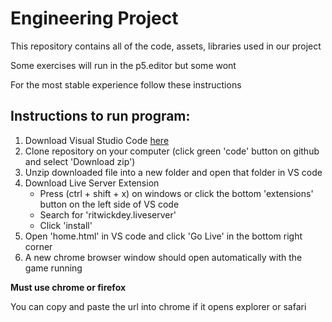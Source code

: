 # Engineering Project
This repository contains all of the code, assets, libraries used in our project  

Some exercises will run in the p5.editor but some wont

For the most stable experience follow these instructions

## Instructions to run program:
 1. Download Visual Studio Code [here](https://code.visualstudio.com/Download)
 1. Clone repository on your computer (click green 'code' button on github and select 'Download zip')
 1. Unzip downloaded file into a new folder and open that folder in VS code
 1. Download Live Server Extension
    * Press (ctrl + shift + x) on windows or click the bottom 'extensions' button on the left side of VS code  
    * Search for 'ritwickdey.liveserver'
    * Click 'install'
 1. Open 'home.html' in VS code and click 'Go Live' in the bottom right corner
 1. A new chrome browser window should open automatically with the game running 
 
 **Must use chrome or firefox**
 
 You can copy and paste the url into chrome if it opens explorer or safari
